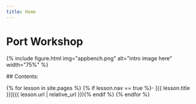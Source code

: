 ```yaml
---
title: Home
---
```


# Port Workshop

{% include figure.html img="appbench.png" alt="intro image here" width="75%" %}

<div class="toc" markdown="1">
## Contents:

{% for lesson in site.pages %}
{% if lesson.nav == true %}- [{{ lesson.title }}]({{ lesson.url | relative_url }}){% endif %}
{% endfor %}
</div>

 
